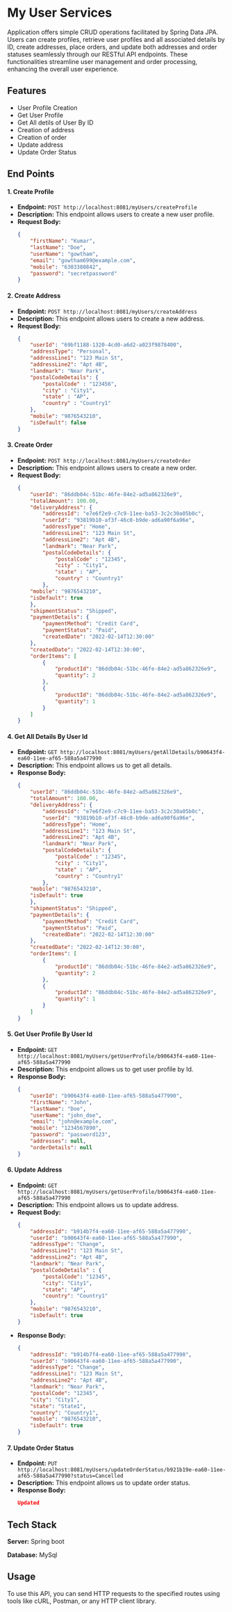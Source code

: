 # My User Services

Application offers simple CRUD operations facilitated by Spring Data JPA. Users can create profiles, retrieve user profiles and all associated details by ID, create addresses, place orders, and update both addresses and order statuses seamlessly through our RESTful API endpoints. These functionalities streamline user management and order processing, enhancing the overall user experience.
## Features

- User Profile Creation
- Get User Profile
- Get All detils of User By ID
- Creation of address
- Creation of order
- Update address
- Update Order Status



## End Points

#### 1. Create Profile

- **Endpoint:** `POST http://localhost:8081/myUsers/createProfile`
- **Description:** This endpoint allows users to create a new user profile.
- **Request Body:**
    ```json
    {
        "firstName": "Kumar",
        "lastName": "Doe",
        "userName": "gowtham",
        "email": "gowtham699@example.com",
        "mobile": "6303380842",
        "password": "secretpassword"
    }


#### 2. Create Address

- **Endpoint:** `POST http://localhost:8081/myUsers/createAddress`
- **Description:** This endpoint allows users to create a new address.
- **Request Body:**
    ```json
    {
        "userId": "69bf1188-1320-4cd0-a6d2-a023f9878400",
        "addressType": "Personal",
        "addressLine1": "123 Main St",
        "addressLine2": "Apt 4B",
        "landmark": "Near Park",
        "postalCodeDetails": {
            "postalCode" : "123456",
            "city" : "City1",
            "state" : "AP",
            "country" : "Country1"
        },  
        "mobile": "9876543210",
        "isDefault": false
    }


#### 3. Create Order

- **Endpoint:** `POST http://localhost:8081/myUsers/createOrder`
- **Description:** This endpoint allows users to create a new order.
- **Request Body:**
    ```json
    {
        "userId": "86ddb04c-51bc-46fe-84e2-ad5a862326e9",
        "totalAmount": 100.00,
        "deliveryAddress": {
            "addressId": "e7e6f2e9-c7c9-11ee-ba53-3c2c30a05b0c",
	        "userId": "93819b10-af3f-46c0-b9de-ad6a90f6a96e",
	        "addressType": "Home",
	        "addressLine1": "123 Main St",
	        "addressLine2": "Apt 4B",
	        "landmark": "Near Park",
	        "postalCodeDetails": {
                "postalCode" : "12345",
                "city" : "City1",
                "state" : "AP",
                "country" : "Country1"
            },
	    "mobile": "9876543210",
	    "isDefault": true
	    },
        "shipmentStatus": "Shipped",
        "paymentDetails": {
            "paymentMethod": "Credit Card",
            "paymentStatus": "Paid",
            "createdDate": "2022-02-14T12:30:00"
        },
        "createdDate": "2022-02-14T12:30:00",
        "orderItems": [
            {
                "productId": "86ddb04c-51bc-46fe-84e2-ad5a862326e9",
                "quantity": 2
            },
            {
                "productId": "86ddb04c-51bc-46fe-84e2-ad5a862326e9",
                "quantity": 1
            }
        ] 
    }


#### 4. Get All Details By User Id

- **Endpoint:** `GET http://localhost:8081/myUsers/getAllDetails/b90643f4-ea60-11ee-af65-588a5a477990`
- **Description:** This endpoint allows us to get all details.
- **Response Body:**
    ```json
    {
        "userId": "86ddb04c-51bc-46fe-84e2-ad5a862326e9",
        "totalAmount": 100.00,
        "deliveryAddress": {
            "addressId": "e7e6f2e9-c7c9-11ee-ba53-3c2c30a05b0c",
	        "userId": "93819b10-af3f-46c0-b9de-ad6a90f6a96e",
	        "addressType": "Home",
	        "addressLine1": "123 Main St",
	        "addressLine2": "Apt 4B",
	        "landmark": "Near Park",
	        "postalCodeDetails": {
                "postalCode" : "12345",
                "city" : "City1",
                "state" : "AP",
                "country" : "Country1"
            },
	    "mobile": "9876543210",
	    "isDefault": true
	    },
        "shipmentStatus": "Shipped",
        "paymentDetails": {
            "paymentMethod": "Credit Card",
            "paymentStatus": "Paid",
            "createdDate": "2022-02-14T12:30:00"
        },
        "createdDate": "2022-02-14T12:30:00",
        "orderItems": [
            {
                "productId": "86ddb04c-51bc-46fe-84e2-ad5a862326e9",
                "quantity": 2
            },
            {
                "productId": "86ddb04c-51bc-46fe-84e2-ad5a862326e9",
                "quantity": 1
            }
        ] 
    }


#### 5. Get User Profile By User Id

- **Endpoint:** `GET http://localhost:8081/myUsers/getUserProfile/b90643f4-ea60-11ee-af65-588a5a477990`
- **Description:** This endpoint allows us to get user profile by Id.
- **Response Body:**
    ```json
    {
        "userId": "b90643f4-ea60-11ee-af65-588a5a477990",
        "firstName": "John",
        "lastName": "Doe",
        "userName": "john_doe",
        "email": "john@example.com",
        "mobile": "1234567890",
        "password": "password123",
        "addresses": null,
        "orderDetails": null
    }


#### 6. Update Address

- **Endpoint:** `GET http://localhost:8081/myUsers/getUserProfile/b90643f4-ea60-11ee-af65-588a5a477990`
- **Description:** This endpoint allows us to update address.
- **Request Body:**
    ```json
    {
        "addressId": "b914b7f4-ea60-11ee-af65-588a5a477990",
        "userId": "b90643f4-ea60-11ee-af65-588a5a477990",
        "addressType": "Change",
        "addressLine1": "123 Main St",
        "addressLine2": "Apt 4B",
        "landmark": "Near Park",
        "postalCodeDetails" : {
            "postalCode": "12345",
            "city": "City1",
            "state": "AP",
            "country": "Country1"
        },
        "mobile": "9876543210",
        "isDefault": true
    }
- **Response Body:**
    ```json
    {
        "addressId": "b914b7f4-ea60-11ee-af65-588a5a477990",
        "userId": "b90643f4-ea60-11ee-af65-588a5a477990",
        "addressType": "Change",
        "addressLine1": "123 Main St",
        "addressLine2": "Apt 4B",
        "landmark": "Near Park",
        "postalCode": "12345",
        "city": "City1",
        "state": "State1",
        "country": "Country1",
        "mobile": "9876543210",
        "isDefault": true
    }


#### 7. Update Order Status 

- **Endpoint:** `PUT http://localhost:8081/myUsers/updateOrderStatus/b921b19e-ea60-11ee-af65-588a5a477990?status=Cancelled`
- **Description:** This endpoint allows us to update order status.
- **Response Body:**
    ```json
    Updated

## Tech Stack

**Server:** Spring boot

**Database:** MySql


## Usage

To use this API, you can send HTTP requests to the specified routes using tools like cURL, Postman, or any HTTP client library.


